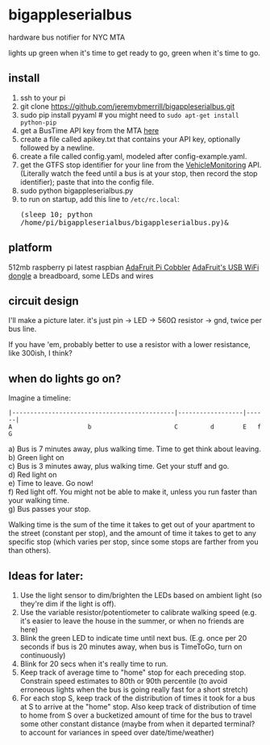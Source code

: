 bigappleserialbus
=================

hardware bus notifier for NYC MTA

lights up green when it's time to get ready to go, green when it's time to go.

install
-------

1. ssh to your pi
2. git clone https://github.com/jeremybmerrill/bigappleserialbus.git
3. sudo pip install pyyaml # you might need to `sudo apt-get install python-pip`
3. get a BusTime API key from the MTA [here](https://spreadsheets.google.com/viewform?hl=en&formkey=dG9kcGIxRFpSS0NhQWM4UjA0V0VkNGc6MQ#gid=0)
4. create a file called apikey.txt that contains your API key, optionally followed by a newline.
5. create a file called config.yaml, modeled after config-example.yaml. 
6. get the GTFS stop identifier for your line from the [VehicleMonitoring](http://bustime.mta.info/wiki/Developers/SIRIVehicleMonitoring) API. (Literally watch the feed until a bus is at your stop, then record the stop identifier); paste that into the config file.
7. sudo python bigappleserialbus.py
8. to run on startup, add this line to `/etc/rc.local`: <pre>(sleep 10; python /home/pi/bigappleserialbus/bigappleserialbus.py)&</pre>

platform
--------
512mb raspberry pi
latest raspbian
[AdaFruit Pi Cobbler](http://www.adafruit.com/products/914)
[AdaFruit's USB WiFi dongle](https://www.adafruit.com/products/814)
a breadboard, some LEDs and wires

circuit design
---------------
I'll make a picture later.
it's just pin -> LED -> 560Ω resistor -> gnd, twice per bus line.

If you have 'em, probably better to use a resistor with a lower resistance, like 300ish, I think?

when do lights go on?
----------------------

Imagine a timeline:
````
|---------------------------------------------|------------------|------|
A                     b                       C         d        E   f  G
````
a) Bus is 7 minutes away, plus walking time. Time to get think about leaving.<br>
b) Green light on<br>
c) Bus is 3 minutes away, plus walking time. Get your stuff and go.<br>
d) Red light on<br>
e) Time to leave. Go now!<br>
f) Red light off. You might not be able to make it, unless you run faster than your walking time.<br>
g) Bus passes your stop.<br>

Walking time is the sum of the time it takes to get out of your apartment to the street (constant per stop), and the amount of time it takes to get to any specific stop (which varies per stop, since some stops are farther from you than others).

Ideas for later:
-----------------
1. Use the light sensor to dim/brighten the LEDs based on ambient light (so they're dim if the light is off).
1. Use the variable resistor/potentiometer to calibrate walking speed (e.g. it's easier to leave the house in the summer, or when no friends are here)
1. Blink the green LED to indicate time until next bus. (E.g. once per 20 seconds if bus is 20 minutes away, when bus is TimeToGo, turn on continuously)
1. Blink for 20 secs when it's really time to run.
1. Keep track of average time to "home" stop for each preceding stop. Constrain speed estimates to 80th or 90th percentile (to avoid erroneous lights when the bus is going really fast for a short stretch)
1. For each stop S, keep track of the distribution of times it took for a bus at S to arrive at the "home" stop. Also keep track of distribution of time to home from S over a bucketized amount of time for the bus to travel some other constant distance (maybe from when it departed terminal? to account for variances in speed over date/time/weather)